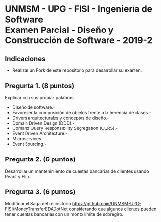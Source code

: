 # UNMSM - UPG - FISI - Ingeniería de Software<br/>Examen Parcial - Diseño y Construcción de Software - 2019-2

## Indicaciones
- Realizar un Fork de este repositorio para desarrollar su examen.

## Pregunta 1. (8 puntos)
Explicar con sus propias palabras:
- Diseño de software.-
- Favorecer la composición de objetos frente a la herencia de clases.-
- Drivers arquitecturales y conceptos de diseño.-
- Domain Driven Design (DDD).-
- Comand Query Responsibility Segregation (CQRS).-
- Event Driven Architecture.-
- Microservices.-
- Event Sourcing.-

## Pregunta 2. (6 puntos)
Desarrollar un mantenimiento de cuentas bancarias de clientes usando React y Flux.

## Pregunta 3. (6 puntos)
Modificar el Saga del repositorio https://github.com/UNMSM-UPG-FISI/MoneyTransferEDADotNet considerando que algunos clientes pueden tener cuentas bancarias con un monto límite de sobregiro.
